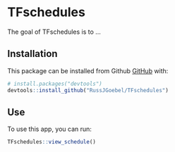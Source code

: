 
<!-- README.md is generated from README.Rmd. Please edit that file -->

# TFschedules

<!-- badges: start -->

<!-- badges: end -->

The goal of TFschedules is to …

## Installation

This package can be installed from Github [GitHub](https://github.com/)
with:

``` r
# install.packages("devtools")
devtools::install_github("RussJGoebel/TFschedules")
```

## Use

To use this app, you can run:

``` r
TFschedules::view_schedule()
```
